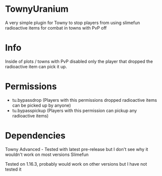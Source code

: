 # TownyUranium
A very simple plugin for Towny to stop players from using slimefun radioactive items for combat in towns with PvP off

# Info
Inside of plots / towns with PvP disabled only the player that dropped the radioactive item can pick it up.

# Permissions
 - tu.bypassdrop (Players with this permissions dropped radioactive items can be picked up by anyone)
 - tu.bypasspickup (Players with this permission can pickup any radioactive items)
 
 # Dependencies 
 Towny Advanced - Tested with latest pre-release but I don't see why it wouldn't work on most versions
 Slimefun
 
 Tested on 1.16.3, probably would work on other versions but I have not tested it
